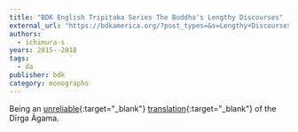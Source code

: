 ```yaml
---
title: "BDK English Tripiṭaka Series The Buddha's Lengthy Discourses"
external_url: "https://bdkamerica.org/?post_types=&s=Lengthy+Discourses"
authors:
  - ichimura-s
years: 2015--2018
tags:
  - da
publisher: bdk
category: monographs
---
```


Being an [unreliable](https://discourse.suttacentral.net/uploads/short-url/alyBBtkewA1MQBlpFvzPyBWIQYe.pdf){:target="_blank"} [translation](https://agamaresearch.dila.edu.tw/a-new-english-translation-of-the-dirgha-agama-taisho-){:target="_blank"} of the Dīrga Āgama.
